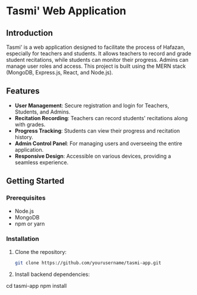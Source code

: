 # Tasmi' Web Application

## Introduction
Tasmi' is a web application designed to facilitate the process of Hafazan, especially for teachers and students. It allows teachers to record and grade student recitations, while students can monitor their progress. Admins can manage user roles and access. This project is built using the MERN stack (MongoDB, Express.js, React, and Node.js).

## Features
- **User Management**: Secure registration and login for Teachers, Students, and Admins.
- **Recitation Recording**: Teachers can record students' recitations along with grades.
- **Progress Tracking**: Students can view their progress and recitation history.
- **Admin Control Panel**: For managing users and overseeing the entire application.
- **Responsive Design**: Accessible on various devices, providing a seamless experience.

## Getting Started

### Prerequisites
- Node.js
- MongoDB
- npm or yarn

### Installation
1. Clone the repository:
   ```bash
   git clone https://github.com/yourusername/tasmi-app.git

2. Install backend dependencies:

cd tasmi-app
npm install
